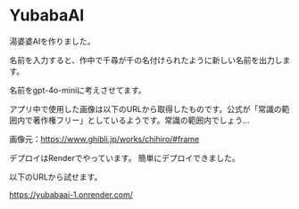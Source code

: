 # YubabaAI

湯婆婆AIを作りました。

名前を入力すると、作中で千尋が千の名付けられたように新しい名前を出力します。

名前をgpt-4o-miniに考えさせてます。

アプリ中で使用した画像は以下のURLから取得したものです。公式が「常識の範囲内で著作権フリー」としているようです。常識の範囲内でしょう...

画像元：https://www.ghibli.jp/works/chihiro/#frame


デプロイはRenderでやっています。
簡単にデプロイできました。

以下のURLから試せます。

https://yubabaai-1.onrender.com/
